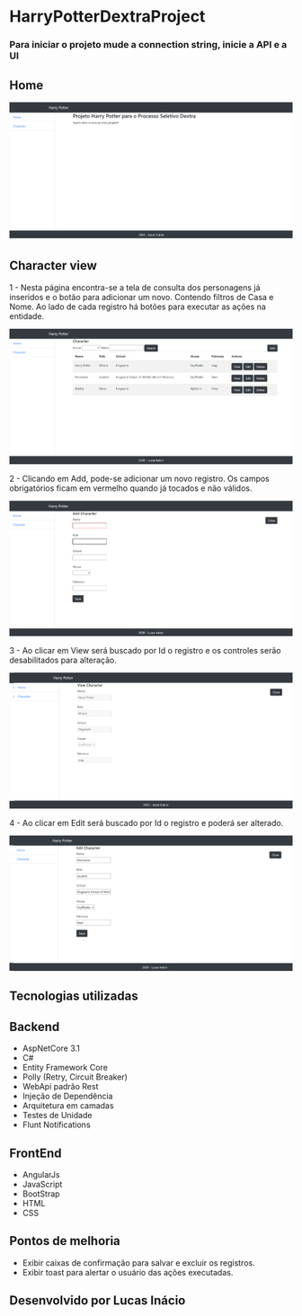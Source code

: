# HarryPotterDextraProject


### Para iniciar o projeto mude a connection string, inicie a API e a UI

## Home

![alt text](https://github.com/LucasEInacio/HarryPotterDextraProject/blob/dev/src/HarryPotterProject.UI/app/assets/home.png)

## Character view

1 - Nesta página encontra-se a tela de consulta dos personagens já inseridos e o botão para adicionar um novo. Contendo filtros de Casa e Nome. Ao lado de cada registro há botões para executar as ações na entidade.

![alt text](https://github.com/LucasEInacio/HarryPotterDextraProject/blob/dev/src/HarryPotterProject.UI/app/assets/character-grid.png)

2 - Clicando em Add, pode-se adicionar um novo registro. Os campos obrigatórios ficam em vermelho quando já tocados e não válidos.

![alt text](https://github.com/LucasEInacio/HarryPotterDextraProject/blob/dev/src/HarryPotterProject.UI/app/assets/character-insert.png)

3 - Ao clicar em View será buscado por Id o registro e os controles serão desabilitados para alteração.

![alt text](https://github.com/LucasEInacio/HarryPotterDextraProject/blob/dev/src/HarryPotterProject.UI/app/assets/character-view.png)

4 - Ao clicar em Edit será buscado por Id o registro e poderá ser alterado.

![alt text](https://github.com/LucasEInacio/HarryPotterDextraProject/blob/dev/src/HarryPotterProject.UI/app/assets/SearchId-Edit.png)


## Tecnologias utilizadas

## Backend

- AspNetCore 3.1
- C#
- Entity Framework Core
- Polly (Retry, Circuit Breaker)
- WebApi padrão Rest
- Injeção de Dependência
- Arquitetura em camadas
- Testes de Unidade
- Flunt Notifications

## FrontEnd

- AngularJs
- JavaScript
- BootStrap
- HTML
- CSS

## Pontos de melhoria

- Exibir caixas de confirmação para salvar e excluir os registros.
- Exibir toast para alertar o usuário das ações executadas.

## Desenvolvido por Lucas Inácio